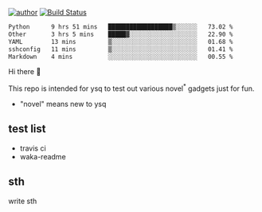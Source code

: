[![author](https://img.shields.io/badge/author-ysq-green)](https://github.com/Yang-Shiqin)
[![Build Status](https://app.travis-ci.com/Yang-Shiqin/testall.svg?branch=main)](https://app.travis-ci.com/Yang-Shiqin/testall)

<!--START_SECTION:waka-->

```txt
Python      9 hrs 51 mins   ██████████████████▒░░░░░░   73.02 %
Other       3 hrs 5 mins    █████▓░░░░░░░░░░░░░░░░░░░   22.90 %
YAML        13 mins         ▒░░░░░░░░░░░░░░░░░░░░░░░░   01.68 %
sshconfig   11 mins         ▒░░░░░░░░░░░░░░░░░░░░░░░░   01.41 %
Markdown    4 mins          ░░░░░░░░░░░░░░░░░░░░░░░░░   00.55 %
```

<!--END_SECTION:waka-->

Hi there 👋

This repo is intended for ysq to test out various novel<sup>*</sup> gadgets just for fun.

- "novel" means new to ysq

## test list
- travis ci
- waka-readme


## sth
write sth

